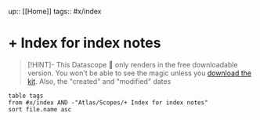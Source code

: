 up:: [[Home]]
tags:: #x/index

# + Index for index notes

> [!HINT]- This Datascope 🔬 only renders in the free downloadable version.
> You won't be able to see the magic unless you [download the kit](https://www.linkingyourthinking.com/download-lyt-kit).
> Also, the "created" and "modified" dates


```dataview
table tags
from #x/index AND -"Atlas/Scopes/+ Index for index notes"
sort file.name asc
```